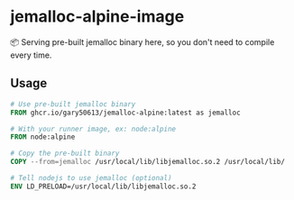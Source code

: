 # jemalloc-alpine-image

📦 Serving pre-built jemalloc binary here, so you don't need to compile every time.

## Usage

```Dockerfile
# Use pre-built jemalloc binary
FROM ghcr.io/gary50613/jemalloc-alpine:latest as jemalloc

# With your runner image, ex: node:alpine
FROM node:alpine

# Copy the pre-built binary
COPY --from=jemalloc /usr/local/lib/libjemalloc.so.2 /usr/local/lib/

# Tell nodejs to use jemalloc (optional)
ENV LD_PRELOAD=/usr/local/lib/libjemalloc.so.2
```